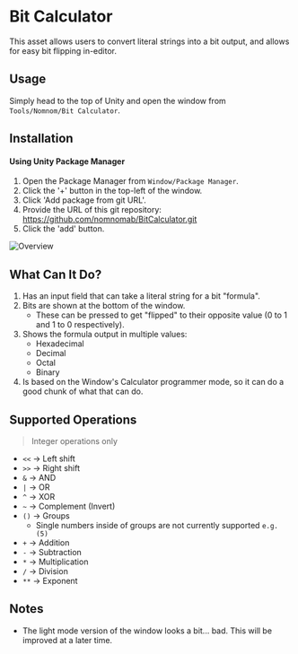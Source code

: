 # Bit Calculator
This asset allows users to convert literal strings into a bit output, and allows for easy bit flipping in-editor.

## Usage
Simply head to the top of Unity and open the window from `Tools/Nomnom/Bit Calculator`.

## Installation
#### Using Unity Package Manager
1. Open the Package Manager from `Window/Package Manager`.
2. Click the '+' button in the top-left of the window.
3. Click 'Add package from git URL'.
4. Provide the URL of this git repository: https://github.com/nomnomab/BitCalculator.git
5. Click the 'add' button.

![Overview](./GitResources~/overview_gif.gif)

## What Can It Do?
1. Has an input field that can take a literal string for a bit "formula".
2. Bits are shown at the bottom of the window. 
   - These can be pressed to get "flipped" to their opposite value (0 to 1 and 1 to 0 respectively).
3. Shows the formula output in multiple values:
   - Hexadecimal
   - Decimal
   - Octal
   - Binary
4. Is based on the Window's Calculator programmer mode, so it can do a good chunk of what that can do.

## Supported Operations
> Integer operations only
- `<<` → Left shift
- `>>` → Right shift
- `&` → AND
- `|` → OR
- `^` → XOR
- `~` → Complement (Invert)
- `()` → Groups
  - Single numbers inside of groups are not currently supported `e.g. (5)`
- `+` → Addition
- `-` → Subtraction
- `*` → Multiplication
- `/` → Division
- `**` → Exponent

## Notes
- The light mode version of the window looks a bit... bad. This will be improved at a later time.